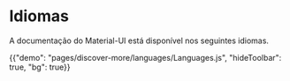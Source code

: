 # Idiomas

<p class="description">A documentação do Material-UI está disponível nos seguintes idiomas.</p>

{{"demo": "pages/discover-more/languages/Languages.js", "hideToolbar": true, "bg": true}}
